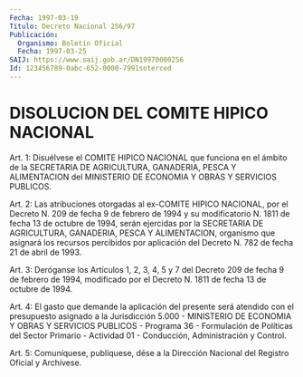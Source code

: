 ```yaml
---
Fecha: 1997-03-19
Título: Decreto Nacional 256/97
Publicación:
  Organismo: Boletín Oficial
  Fecha: 1997-03-25
SAIJ: https://www.saij.gob.ar/DN19970000256
Id: 123456789-0abc-652-0000-7991soterced
---
```

# DISOLUCION DEL COMITE HIPICO NACIONAL

<a id="1"></a>
Art. 1: Disuélvese el COMITE HIPICO  NACIONAL  que funciona en el  ámbito  de  la  SECRETARIA DE AGRICULTURA, GANADERIA,  PESCA  Y ALIMENTACION  del  MINISTERIO  DE  ECONOMIA  Y  OBRAS  Y  SERVICIOS PUBLICOS.

<a id="2"></a>
Art. 2: Las atribuciones  otorgadas  al ex-COMITE HIPICO NACIONAL, por el Decreto N. 209 de fecha 9 de febrero de 1994 y su modificatorio  N. 1811  de  fecha  13  de octubre  de  1994,  serán ejercidas  por  la SECRETARIA DE AGRICULTURA,  GANADERIA,  PESCA  Y ALIMENTACION, organismo  que  asignará  los recursos percibidos por aplicación  del  Decreto N. 782  de  fecha 21  de  abril  de  1993.

<a id="3"></a>
Art. 3: Deróganse los Artículos 1, 2,  3, 4, 5 y 7 del Decreto 209 de fecha 9 de febrero de 1994, modificado por el Decreto N. 1811 de fecha 13 de octubre de 1994.

<a id="4"></a>
Art.  4: El gasto que demande la aplicación  del  presente será atendido con  el  presupuesto  asignado  a  la Jurisdicción 5.000 - MINISTERIO DE ECONOMIA Y OBRAS Y SERVICIOS PUBLICOS - Programa 36 - Formulación  de  Políticas del Sector Primario  -  Actividad  01  - Conducción, Administración y Control.

<a id="5"></a>
Art. 5: Comuníquese,  publíquese, dése a la Dirección Nacional del Registro Oficial y Archívese.